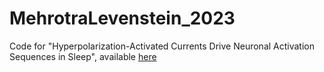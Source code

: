 # MehrotraLevenstein_2023

Code for "Hyperpolarization-Activated Currents Drive Neuronal Activation Sequences in Sleep", available [here](https://doi.org/10.1016/j.cub.2024.05.048) 
